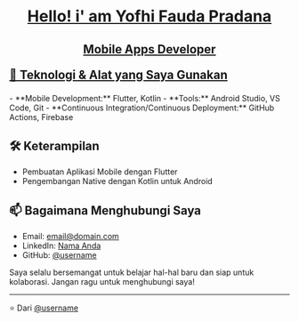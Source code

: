 <h1 align="center">
  <strong><a href="https://github.com/YofhiFauda/YofhiFauda">Hello! i' am Yofhi Fauda Pradana</a></strong>
</h1>

<h2 align = center>
    <a href="https://github.com/YofhiFauda/YofhiFauda">Mobile Apps Developer</a>
  <br>
  <p align="left">
    <a href="https://github.com/YofhiFauda/YofhiFauda">🔧 Teknologi & Alat yang Saya Gunakan</a>
  </p>
</h2>
- **Mobile Development:** Flutter, Kotlin
- **Tools:** Android Studio, VS Code, Git
- **Continuous Integration/Continuous Deployment:** GitHub Actions, Firebase

## 🛠 Keterampilan

- Pembuatan Aplikasi Mobile dengan Flutter
- Pengembangan Native dengan Kotlin untuk Android

## 📫 Bagaimana Menghubungi Saya

- Email: [email@domain.com](mailto:email@domain.com)
- LinkedIn: [Nama Anda](https://linkedin.com/in/[username])
- GitHub: [@username](https://github.com/username)

Saya selalu bersemangat untuk belajar hal-hal baru dan siap untuk kolaborasi. Jangan ragu untuk menghubungi saya!

---

⭐️ Dari [@username](https://github.com/username)

